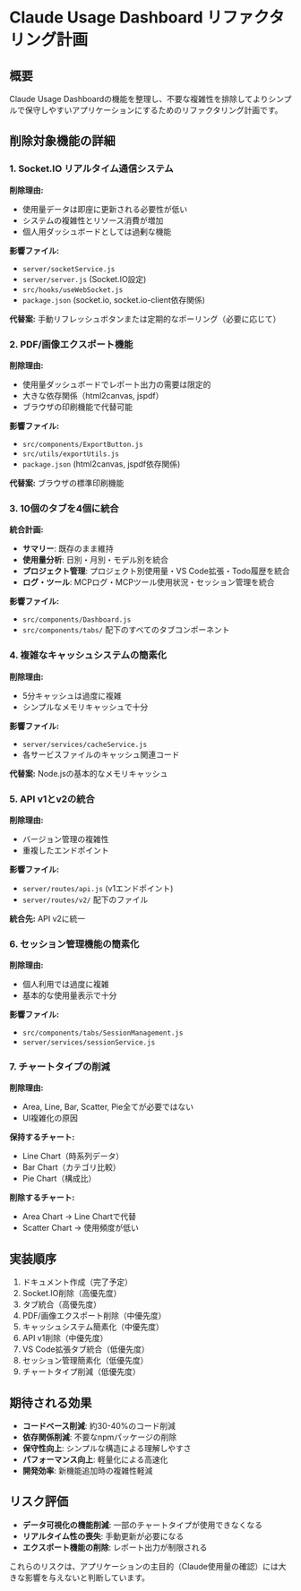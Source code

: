 # Claude Usage Dashboard リファクタリング計画

## 概要
Claude Usage Dashboardの機能を整理し、不要な複雑性を排除してよりシンプルで保守しやすいアプリケーションにするためのリファクタリング計画です。

## 削除対象機能の詳細

### 1. Socket.IO リアルタイム通信システム
**削除理由:**
- 使用量データは即座に更新される必要性が低い
- システムの複雑性とリソース消費が増加
- 個人用ダッシュボードとしては過剰な機能

**影響ファイル:**
- `server/socketService.js`
- `server/server.js` (Socket.IO設定)
- `src/hooks/useWebSocket.js`
- `package.json` (socket.io, socket.io-client依存関係)

**代替案:** 手動リフレッシュボタンまたは定期的なポーリング（必要に応じて）

### 2. PDF/画像エクスポート機能
**削除理由:**
- 使用量ダッシュボードでレポート出力の需要は限定的
- 大きな依存関係（html2canvas, jspdf）
- ブラウザの印刷機能で代替可能

**影響ファイル:**
- `src/components/ExportButton.js`
- `src/utils/exportUtils.js`
- `package.json` (html2canvas, jspdf依存関係)

**代替案:** ブラウザの標準印刷機能

### 3. 10個のタブを4個に統合
**統合計画:**
- **サマリー**: 既存のまま維持
- **使用量分析**: 日別・月別・モデル別を統合
- **プロジェクト管理**: プロジェクト別使用量・VS Code拡張・Todo履歴を統合
- **ログ・ツール**: MCPログ・MCPツール使用状況・セッション管理を統合

**影響ファイル:**
- `src/components/Dashboard.js`
- `src/components/tabs/` 配下のすべてのタブコンポーネント

### 4. 複雑なキャッシュシステムの簡素化
**削除理由:**
- 5分キャッシュは過度に複雑
- シンプルなメモリキャッシュで十分

**影響ファイル:**
- `server/services/cacheService.js`
- 各サービスファイルのキャッシュ関連コード

**代替案:** Node.jsの基本的なメモリキャッシュ

### 5. API v1とv2の統合
**削除理由:**
- バージョン管理の複雑性
- 重複したエンドポイント

**影響ファイル:**
- `server/routes/api.js` (v1エンドポイント)
- `server/routes/v2/` 配下のファイル

**統合先:** API v2に統一

### 6. セッション管理機能の簡素化
**削除理由:**
- 個人利用では過度に複雑
- 基本的な使用量表示で十分

**影響ファイル:**
- `src/components/tabs/SessionManagement.js`
- `server/services/sessionService.js`

### 7. チャートタイプの削減
**削除理由:**
- Area, Line, Bar, Scatter, Pie全てが必要ではない
- UI複雑化の原因

**保持するチャート:**
- Line Chart（時系列データ）
- Bar Chart（カテゴリ比較）
- Pie Chart（構成比）

**削除するチャート:**
- Area Chart → Line Chartで代替
- Scatter Chart → 使用頻度が低い

## 実装順序

1. ドキュメント作成（完了予定）
2. Socket.IO削除（高優先度）
3. タブ統合（高優先度）
4. PDF/画像エクスポート削除（中優先度）
5. キャッシュシステム簡素化（中優先度）
6. API v1削除（中優先度）
7. VS Code拡張タブ統合（低優先度）
8. セッション管理簡素化（低優先度）
9. チャートタイプ削減（低優先度）

## 期待される効果

- **コードベース削減**: 約30-40%のコード削減
- **依存関係削減**: 不要なnpmパッケージの削除
- **保守性向上**: シンプルな構造による理解しやすさ
- **パフォーマンス向上**: 軽量化による高速化
- **開発効率**: 新機能追加時の複雑性軽減

## リスク評価

- **データ可視化の機能削減**: 一部のチャートタイプが使用できなくなる
- **リアルタイム性の喪失**: 手動更新が必要になる
- **エクスポート機能の削除**: レポート出力が制限される

これらのリスクは、アプリケーションの主目的（Claude使用量の確認）には大きな影響を与えないと判断しています。